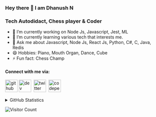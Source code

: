 ### Hey there 👋 I am Dhanush N

### Tech Autodidact, Chess player & Coder

- 🔭 I’m currently working on Node Js, Javascript, Jest, ML
- 🌱 I’m currently learning various tech that interests me.
- 💬 Ask me about Javascript, Node Js, React Js, Python, C#, C, Java, Redis
- 😄 Hobbies: Piano, Mouth Organ, Dance, Cube
- ⚡ Fun fact: Chess Champ


#### Connect with me via:
[<img src='https://cdn.jsdelivr.net/npm/simple-icons@3.0.1/icons/github.svg' alt='github' height='40'>](https://github.com/DHANUSHXENO)&nbsp;[<img src='https://cdn.jsdelivr.net/npm/simple-icons@3.0.1/icons/dev-dot-to.svg' alt='dev' height='40'>](https://dev.to/dhanushxeno)&nbsp; [<img src='https://cdn.jsdelivr.net/npm/simple-icons@3.0.1/icons/twitter.svg' alt='twitter' height='40'>](https://twitter.com/Dhanush_Xen)&nbsp;  [<img src='https://cdn.jsdelivr.net/npm/simple-icons@3.0.1/icons/codepen.svg' alt='codepen' height='40'>](https://codepen.io/dhanushxeno)&nbsp;

<details>
  <summary>GitHub Statistics</summary>
  <img  src="https://github-readme-stats.vercel.app/api/top-langs/?username=DHANUSHXENO&theme=tokyonight" alt="Stats"/>
</details>


![Visitor Count](https://profile-counter.glitch.me/dhanushxeno/count.svg)

